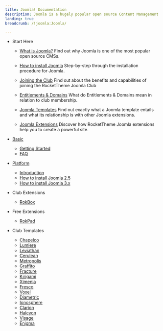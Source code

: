 ```yaml
---
title: Joomla! Documentation
description: Joomla is a hugely popular open source Content Management System (CMS) and the platform this site is built upon. This section enables you to find out more about Joomla and how to use it with RocketTheme templates and extensions.
landing: true
breadcrumb: /!joomla:Joomla/

---
```


* Start Here

	- [What is Joomla?](start/)
	  Find out why Joomla is one of the most popular open source CMSs.

	- [How to install Joomla](start/install.md)
	  Step-by-step through the installation procedure for Joomla.

	- [Joining the Club](start/join_the_club.md)
	  Find out about the benefits and capabilities of joining the RocketTheme Joomla Club

	- [Entitlements & Domains](start/entitlements_domains.md)
	  What do Entitlements & Domains mean in relation to club membership.

	- [Joomla Templates](start/templates.md)
	  Find out exactly what a Joomla template entails and what its relationship is with other Joomla extensions.

	- [Joomla Extensions](start/extensions.md)
	  Discover how RocketTheme Joomla extensions help you to create a powerful site.

<!-- -->

* [Basic](basic/)

	- [Getting Started](basic/)
	- [FAQ](basic/faq.md)

<!-- -->

* [Platform](platform/)

	- [Introduction](platform/)
	- [How to install Joomla 2.5](platform/install_joomla_25.md)
	- [How to install Joomla 3.x](platform/install_joomla_3x.md)

<!-- -->

* Club Extensions

	- [RokBox](extensions/rokbox/)

<!-- -->

* Free Extensions

	- [RokPad](extensions/rokpad/)

<!-- -->

* Club Templates

	- [Chapelco](templates/chapelco)
	- [Lumiere](templates/lumiere)
	- [Leviathan](templates/leviathan)
	- [Cerulean](templates/cerulean)
	- [Metropolis](templates/metropolis)
	- [Graffito](templates/graffito)
	- [Fracture](templates/fracture)
	- [Kirigami](templates/kirigami)
	- [Ximenia](templates/ximenia)
	- [Fresco](templates/fresco)
	- [Voxel](templates/voxel)
	- [Diametric](templates/diametric)
	- [Ionosphere](templates/ionosphere)
	- [Clarion](templates/clarion)
	- [Halcyon](templates/halcyon)
	- [Visage](templates/visage)
	- [Enigma](templates/enigma)
